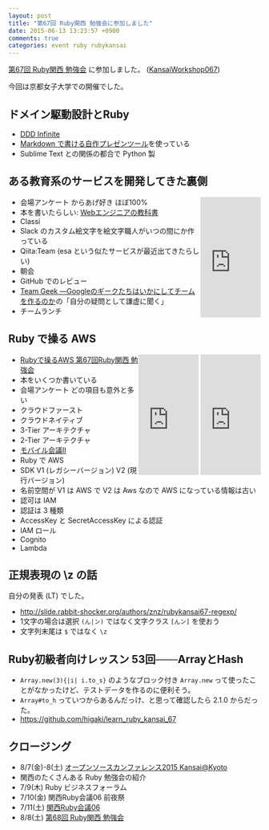 ```yaml
---
layout: post
title: "第67回 Ruby関西 勉強会に参加しました"
date: 2015-06-13 13:23:57 +0900
comments: true
categories: event ruby rubykansai
---
```

[第67回 Ruby関西 勉強会](https://rubykansai.doorkeeper.jp/events/23266 "第67回 Ruby関西 勉強会")
に参加しました。
([KansaiWorkshop067](https://github.com/rubykansai/workshops/wiki/Kansaiworkshop067))

今回は京都女子大学での開催でした。

<!--more-->

## ドメイン駆動設計とRuby

- [DDD Infinite](https://speakerdeck.com/ogom/ddd-infinite)
- [Markdown で書ける自作プレゼンツール](http://ogom.github.io/python-mcider/)を使っている
- Sublime Text との関係の都合で Python 製

## ある教育系のサービスを開発してきた裏側

<div style="float:right">
<iframe src="http://rcm-fe.amazon-adsystem.com/e/cm?lt1=_blank&amp;bc1=000000&amp;IS2=1&amp;bg1=FFFFFF&amp;fc1=000000&amp;lc1=0000FF&amp;t=znz-22&amp;o=9&amp;p=8&amp;l=as4&amp;m=amazon&amp;f=ifr&amp;ref=ss_til&amp;asins=4863541686" style="width:120px;height:240px;" scrolling="no" marginwidth="0" marginheight="0" frameborder="0"></iframe>
</div>

- 会場アンケート からあげ好き ほぼ100%
- 本を書いたらしい: <a href="http://www.amazon.co.jp/gp/product/4863541686/ref=as_li_ss_tl?ie=UTF8&amp;camp=247&amp;creative=7399&amp;creativeASIN=4863541686&amp;linkCode=as2&amp;tag=znz-22">Webエンジニアの教科書</a><img src="http://ir-jp.amazon-adsystem.com/e/ir?t=znz-22&amp;l=as2&amp;o=9&amp;a=4863541686" width="1" height="1" border="0" alt="" style="border:none !important; margin:0px !important;" />
- Classi
- Slack のカスタム絵文字を絵文字職人がいつの間にか作っている
- Qiita:Team (esa という似たサービスが最近出てきたらしい)
- 朝会
- GitHub でのレビュー
- <a href="http://www.amazon.co.jp/gp/product/4873116309/ref=as_li_ss_tl?ie=UTF8&amp;camp=247&amp;creative=7399&amp;creativeASIN=4873116309&amp;linkCode=as2&amp;tag=znz-22">Team Geek ―Googleのギークたちはいかにしてチームを作るのか</a><img src="http://ir-jp.amazon-adsystem.com/e/ir?t=znz-22&amp;l=as2&amp;o=9&amp;a=4873116309" width="1" height="1" border="0" alt="" style="border:none !important; margin:0px !important;" />の「自分の疑問として謙虚に聞く」
- チームランチ

## Ruby で操る AWS

<div style="float:right">
<iframe src="http://rcm-fe.amazon-adsystem.com/e/cm?lt1=_blank&amp;bc1=000000&amp;IS2=1&amp;bg1=FFFFFF&amp;fc1=000000&amp;lc1=0000FF&amp;t=znz-22&amp;o=9&amp;p=8&amp;l=as4&amp;m=amazon&amp;f=ifr&amp;ref=ss_til&amp;asins=4797380357" style="width:120px;height:240px;" scrolling="no" marginwidth="0" marginheight="0" frameborder="0"></iframe>
<iframe src="http://rcm-fe.amazon-adsystem.com/e/cm?lt1=_blank&amp;bc1=000000&amp;IS2=1&amp;bg1=FFFFFF&amp;fc1=000000&amp;lc1=0000FF&amp;t=znz-22&amp;o=9&amp;p=8&amp;l=as4&amp;m=amazon&amp;f=ifr&amp;ref=ss_til&amp;asins=B00UWCYRZK" style="width:120px;height:240px;" scrolling="no" marginwidth="0" marginheight="0" frameborder="0"></iframe>
</div>

- [Rubyで操るAWS 第67回Ruby関西 勉強会](http://www.slideshare.net/takurosasaki/rubyaws-67ruby "Rubyで操るAWS 第67回Ruby関西 勉強会")
- 本をいくつか書いている
- 会場アンケート どの項目も意外と多い
- クラウドファースト
- クラウドネイティブ
- 3-Tier アーキテクチャ
- 2-Tier アーキテクチャ
- [モバイル会議Ⅱ](http://www.nri-net.com/mobileconf/spec.html)
- Ruby で AWS
- SDK V1 (レガシーバージョン) V2 (現行バージョン)
- 名前空間が V1 は AWS で V2 は Aws なので AWS になっている情報は古い
- 認可は IAM
- 認証は 3 種類
- AccessKey と SecretAccessKey による認証
- IAM ロール
- Cognito
- Lambda

## 正規表現の \z の話

自分の発表 (LT) でした。

- http://slide.rabbit-shocker.org/authors/znz/rubykansai67-regexp/
- 1文字の場合は選択 `(ん|ン)` ではなく文字クラス `[んン]` を使おう
- 文字列末尾は `$` ではなく `\z`

## Ruby初級者向けレッスン 53回───ArrayとHash

- `Array.new(3){|i| i.to_s}` のようなブロック付き `Array.new` って使ったことがなかったけど、テストデータを作るのに便利そう。
- `Array#to_h` っていつからあるんだっけ、と思って確認したら 2.1.0 からだった。
- https://github.com/higaki/learn_ruby_kansai_67

## クロージング

- 8/7(金)-8(土) [オープンソースカンファレンス2015 Kansai@Kyoto](http://www.ospn.jp/osc2015-kyoto/ "オープンソースカンファレンス2015 Kansai@Kyoto")
- 関西のたくさんある Ruby 勉強会の紹介
- 7/9(木) Ruby ビジネスフォーラム
- 7/10(金) 関西Ruby会議06 前夜祭
- 7/11(土) [関西Ruby会議06](http://regional.rubykaigi.org/kansai06/)
- 8/8(土) [第68回 Ruby関西 勉強会](https://rubykansai.doorkeeper.jp/events/25693)
